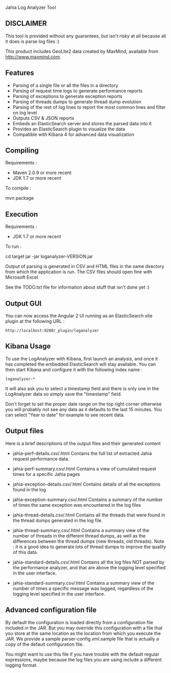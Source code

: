 
Jahia Log Analyzer Tool

DISCLAIMER
--------------------------------------------------------------------------------
This tool is provided without any guarantees, but isn't risky at all because all 
it does is parse log files :)

This product includes GeoLite2 data created by MaxMind, available from
<a href="http://www.maxmind.com">http://www.maxmind.com</a>.

Features
--------------------------------------------------------------------------------
- Parsing of a single file or all the files in a directory
- Parsing of request time logs to generate performance reports
- Parsing of exceptions to generate exception reports
- Parsing of threads dumps to generate thread dump evolution
- Parsing of the rest of log lines to report the most common lines and filter
  on log level
- Outputs CSV & JSON reports
- Embeds an ElasticSearch server and stores the parsed data into it
- Provides an ElasticSearch plugin to visualize the data
- Compatible with Kibana 4 for advanced data visualization

Compiling
--------------------------------------------------------------------------------

Requirements : 
- Maven 2.0.9 or more recent
- JDK 1.7 or more recent

To compile :

mvn package

Execution
--------------------------------------------------------------------------------

Requirements : 
- JDK 1.7 or more recent

To run : 

cd target 
jar -jar loganalyzer-VERSION.jar

Output of parsing is generated in CSV and HTML files in the same directory from which the 
application is run. The CSV files should open fine with Microsoft Excel.

See the TODO.txt file for information about stuff that isn't done yet :)

Output GUI
--------------------------------------------------------------------------------

You can now access the Angular 2 UI running as an ElasticSearch site plugin 
at the following URL :

    http://localhost:9200/_plugin/loganalyzer
    
Kibana Usage
--------------------------------------------------------------------------------

To use the LogAnalyzer with Kibana, first launch an analysis, and once it has 
completed the embedded ElasticSearch will stay available. You can then start 
Kibana and configure it with the following index name : 

    loganalyzer-*
    
It will also ask you to select a timestamp field and there is only one in the
LogAnalyzer data so simply save the "timestamp" field.

Don't forget to set the proper date range on the top right corner otherwise
you will probably not see any data as it defaults to the last 15 minutes. 
You can select "Year to date" for example to see recent data.

Output files
--------------------------------------------------------------------------------
Here is a brief descriptions of the output files and their generated content 

- jahia-perf-details.csv/.html
  Contains the full list of extracted Jahia request performance data. 
  
- jahia-perf-summary.csv/.html
  Contains a view of cumulated request times for a specific Jahia pages
  
- jahia-exception-details.csv/.html
  Contains details of all the exceptions found in the log
  
- jahia-exception-summary.csv/.html
  Contains a summary of the number of times the same exception was encountered
  in the log files

- jahia-thread-details.csv/.html
  Contains all the threads that were found in the thread dumps generated in the
  log file. 
  
- jahia-thread-summary.csv/.html
  Contains a summary view of the number of threads in the different thread 
  dumps, as well as the differences between the thread dumps (new threads,
  old threads). Note : it is a good idea to generate lots of thread dumps to
  improve the quality of this data.

- jahia-standard-details.csv/.html
  Contains all the log files NOT parsed by the performance analyzer, and that
  are above the logging level specified in the user interface.

- jahia-standard-summary.csv/.html
  Contains a summary view of the number of times a specific message was logged,
  regardless of the logging level specified in the user interface.
  
Advanced configuration file
--------------------------------------------------------------------------------

By default the configuration is loaded directly from a configuration file 
included in the JAR. But you may override this configuration with a file that
you store at the same location as the location from which you execute the 
JAR. We provide a sample parser-config.xml.sample file that is actually a
copy of the default configuration file.

You might want to use this file if you have trouble with the default regular
expressions, maybe because the log files you are using include a different
logging format.